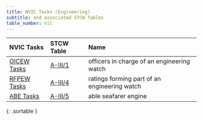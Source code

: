 ```yaml
---
title: NVIC Tasks (Engineering)
subtitle: and associated STCW Tables
table_number: nil
---
```




|  NVIC Tasks  |    STCW Table     |  Name   |
|:-------------|:------------|:--------------|
| [OICEW Tasks](index_OICEW.html) | [A-III/1](31.html) | officers in charge of an engineering watch | 
| [RFPEW Tasks](index_RFPEW.html) | [A-III/4](34.html) | ratings forming part of an engineering watch | 
| [ABE Tasks](index_ABE.html) | [A-III/5](35.html) | able seafarer engine | 
{: .sortable }